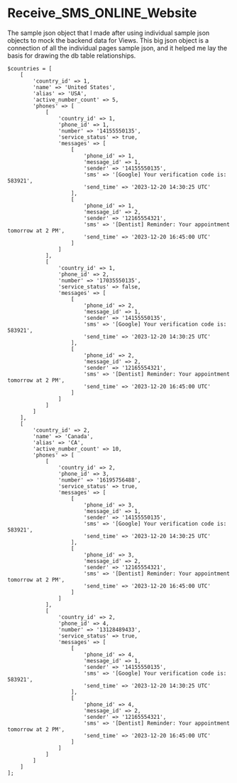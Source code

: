 # Receive_SMS_ONLINE_Website

The sample json object that I made after using individual sample json objects to mock the backend data for Views.
This big json object is a connection of all the individual pages sample json, and it helped me lay the basis for drawing the db table relationships.

    $countries = [
        [
            'country_id' => 1,
            'name' => 'United States',
            'alias' => 'USA',
            'active_number_count' => 5,
            'phones' => [
                [
                    'country_id' => 1,
                    'phone_id' => 1,
                    'number' => '14155550135',
                    'service_status' => true,
                    'messages' => [
                        [
                            'phone_id' => 1,
                            'message_id' => 1,
                            'sender' => '14155550135',
                            'sms' => '[Google] Your verification code is: 583921',
                            'send_time' => '2023-12-20 14:30:25 UTC'
                        ],
                        [
                            'phone_id' => 1,
                            'message_id' => 2,
                            'sender' => '12165554321',
                            'sms' => '[Dentist] Reminder: Your appointment tomorrow at 2 PM',
                            'send_time' => '2023-12-20 16:45:00 UTC'
                        ]
                    ]
                ],
                [
                    'country_id' => 1,
                    'phone_id' => 2,
                    'number' => '17035550135',
                    'service_status' => false,
                    'messages' => [
                        [
                            'phone_id' => 2,
                            'message_id' => 1,
                            'sender' => '14155550135',
                            'sms' => '[Google] Your verification code is: 583921',
                            'send_time' => '2023-12-20 14:30:25 UTC'
                        ],
                        [
                            'phone_id' => 2,
                            'message_id' => 2,
                            'sender' => '12165554321',
                            'sms' => '[Dentist] Reminder: Your appointment tomorrow at 2 PM',
                            'send_time' => '2023-12-20 16:45:00 UTC'
                        ]
                    ]
                ]
            ]
        ],
        [
            'country_id' => 2,
            'name' => 'Canada',
            'alias' => 'CA',
            'active_number_count' => 10,
            'phones' => [
                [
                    'country_id' => 2,
                    'phone_id' => 3,
                    'number' => '16195756488',
                    'service_status' => true,
                    'messages' => [
                        [
                            'phone_id' => 3,
                            'message_id' => 1,
                            'sender' => '14155550135',
                            'sms' => '[Google] Your verification code is: 583921',
                            'send_time' => '2023-12-20 14:30:25 UTC'
                        ],
                        [
                            'phone_id' => 3,
                            'message_id' => 2,
                            'sender' => '12165554321',
                            'sms' => '[Dentist] Reminder: Your appointment tomorrow at 2 PM',
                            'send_time' => '2023-12-20 16:45:00 UTC'
                        ]
                    ]
                ],
                [
                    'country_id' => 2,
                    'phone_id' => 4,
                    'number' => '13128489433',
                    'service_status' => true,
                    'messages' => [
                        [
                            'phone_id' => 4,
                            'message_id' => 1,
                            'sender' => '14155550135',
                            'sms' => '[Google] Your verification code is: 583921',
                            'send_time' => '2023-12-20 14:30:25 UTC'
                        ],
                        [
                            'phone_id' => 4,
                            'message_id' => 2,
                            'sender' => '12165554321',
                            'sms' => '[Dentist] Reminder: Your appointment tomorrow at 2 PM',
                            'send_time' => '2023-12-20 16:45:00 UTC'
                        ]
                    ]
                ]
            ]
        ]
    ];
